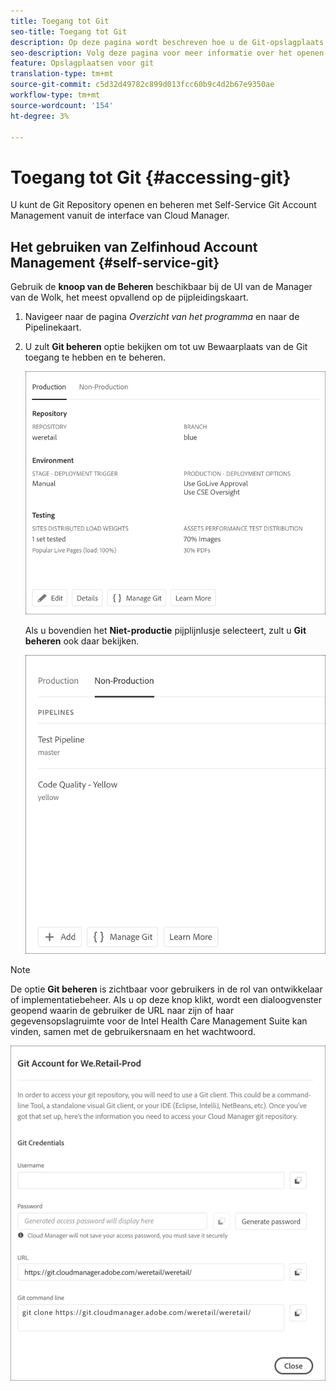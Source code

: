 ```yaml
---
title: Toegang tot Git
seo-title: Toegang tot Git
description: Op deze pagina wordt beschreven hoe u de Git-opslagplaats kunt openen en beheren.
seo-description: Volg deze pagina voor meer informatie over het openen en beheren van uw Git-opslagplaats.
feature: Opslagplaatsen voor git
translation-type: tm+mt
source-git-commit: c5d32d49782c899d013fcc60b9c4d2b67e9350ae
workflow-type: tm+mt
source-wordcount: '154'
ht-degree: 3%

---
```



# Toegang tot Git {#accessing-git}

U kunt de Git Repository openen en beheren met Self-Service Git Account Management vanuit de interface van Cloud Manager.

## Het gebruiken van Zelfinhoud Account Management {#self-service-git}

Gebruik de **knoop van de Beheren** beschikbaar bij de UI van de Manager van de Wolk, het meest opvallend op de pijpleidingskaart.

1. Navigeer naar de pagina *Overzicht van het programma* en naar de Pipelinekaart.

1. U zult **Git beheren** optie bekijken om tot uw Bewaarplaats van de Git toegang te hebben en te beheren.

   ![](assets/manage-git1.png)

   Als u bovendien het **Niet-productie** pijplijnlusje selecteert, zult u **Git beheren** ook daar bekijken.

   ![](assets/manage-git-new2.png)

>[!NOTE]
>
>De optie **Git beheren** is zichtbaar voor gebruikers in de rol van ontwikkelaar of implementatiebeheer. Als u op deze knop klikt, wordt een dialoogvenster geopend waarin de gebruiker de URL naar zijn of haar gegevensopslagruimte voor de Intel Health Care Management Suite kan vinden, samen met de gebruikersnaam en het wachtwoord.

![](assets/manage-git3.png)



